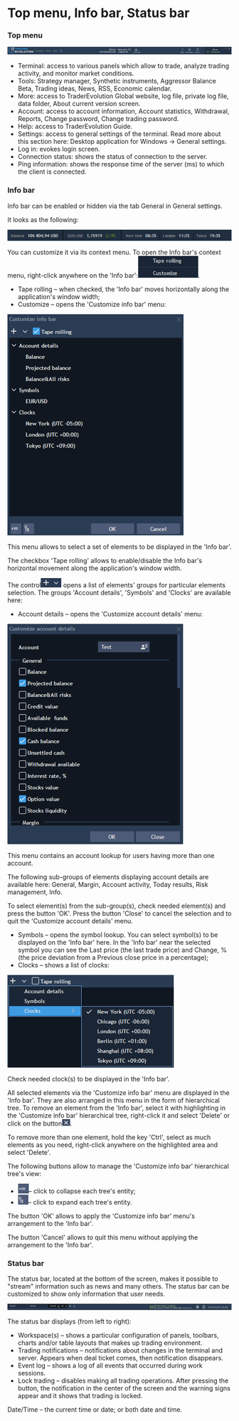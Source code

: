# Top menu, Info bar, Status bar

### **Top** **menu**

![](../../.gitbook/assets/top-menyu.png)

* Terminal: access to various panels which allow to trade, analyze trading activity, and monitor market conditions.
* Tools: Strategy manager, Synthetic instruments, Aggressor Balance Beta, Trading ideas, News, RSS, Economic calendar.
* More: access to TraderEvolution Global website, log file, private log file, data folder, About current version screen.
* Account: access to account information, Account statistics, Withdrawal, Reports, Change password, Change trading password.
* Help: access to TraderEvolution Guide.
* Settings: access to general settings of the terminal. Read more about this section here: Desktop application for Windows -&gt; General settings.
* Log in: evokes login screen.
* Connection status: shows the status of connection to the server.
* Ping information: shows the response time of the server \(ms\) to which the client is connected.

### **Info bar**

Info bar can be enabled or hidden via the tab General in General settings.

It looks as the following:

![](../../.gitbook/assets/1%20%286%29.png)


You can customize it via its context menu. To open the Info bar's context menu, right-click anywhere on the 'Info bar':![](../../.gitbook/assets/2%20%286%29.png).

* Tape rolling – when checked, the 'Info bar' moves horizontally along the application's window width;
* Customize – opens the 'Customize info bar' menu:

![](../../.gitbook/assets/3%20%281%29.png)


This menu allows to select a set of elements to be displayed in the 'Info bar'.

The checkbox 'Tape rolling' allows to enable/disable the Info bar's horizontal movement along the application's window width. 

The control![](../../.gitbook/assets/4%20%2816%29.png)
opens a list of elements' groups for particular elements selection. The groups 'Account details', 'Symbols' and 'Clocks' are available here:

* Account details – opens the 'Customize account details' menu:

![](../../.gitbook/assets/5%20%283%29.png)


This menu contains an account lookup for users having more than one account.

The following sub-groups of elements displaying account details are available here: General, Margin, Account activity, Today results, Risk management, Info.

To select element\(s\) from the sub-group\(s\), check needed element\(s\) and press the button 'OK'. Press the button 'Close' to cancel the selection and to quit the 'Customize account details' menu.

* Symbols – 
  opens the symbol lookup. You can select symbol\(s\) to be displayed on the 'Info bar' here. In the 'Info bar' near the selected symbol you can see the Last price \(the last trade price\) and Change, % \(the price deviation from a Previous close price in a percentage\);
*  Clocks – shows a list of clocks:

![](../../.gitbook/assets/6%20%2816%29.png)


Check needed clock\(s\) to be displayed in the 'Info bar'.

All selected elements via the 'Customize info bar' menu are displayed in the 'Info bar'. They are also arranged in this menu in the form of hierarchical tree. To remove an element from the 'Info bar', select it with highlighting in the 'Customize info bar' hierarchical tree, right-click it and select 'Delete' or click on the button![](../../.gitbook/assets/7%20%282%29.png).

To remove more than one element, hold the key 'Ctrl', select as much elements as you need, right-click anywhere on the highlighted area and select 'Delete'.  
  
The following buttons allow to manage the 'Customize info bar' hierarchical tree's view:

* ![](../../.gitbook/assets/8%20%289%29.png)– click to collapse each tree's entity;
* ![](../../.gitbook/assets/9%20%287%29.png)– click to expand each tree's entity.


The button 'OK' allows to apply the 'Customize info bar' menu's arrangement to the 'Info bar'.

The button 'Cancel' allows to quit this menu without applying the arrangement to the 'Info bar'.

### **Status bar**

The status bar, located at the bottom of the screen, makes it possible to "stream" information such as news and many others. The status bar can be customized to show only information that user needs.

![](../../.gitbook/assets/status-bar.png)

The status bar displays \(from left to right\):

* Workspace\(s\) – shows a particular configuration of panels, toolbars, charts and/or table layouts that makes up trading environment.
* Trading notifications – notifications about changes in the terminal and server. Appears when deal ticket comes, then notification disappears.
* Event log – shows a log of all events that occurred during work sessions.
* Lock trading – disables making all trading operations. After pressing the button, the notification in the center of the screen and the warning signs appear and it shows that trading is locked.

 Date/Time – the current time or date; or both date and time.

